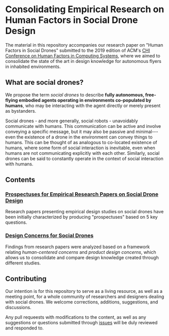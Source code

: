 # Consolidating Empirical Research on Human Factors in Social Drone Design

The material in this repository accompanies our research paper on "Human Factors in Social Drones" submitted to the 2019 edition of ACM's [CHI Conference on Human Factors in Computing Systems](https://sigchi.org/conferences/conference-history/chi/), where we aimed to consolidate the state of the art in design knowledge for autonomous flyers in inhabited environments.

## What are social drones?

We propose the term *social drones* to describe **fully autonomous, free-flying embodied agents operating in environments co-populated by humans**, who may be interacting with the agent directly or merely present as bystanders.

Social drones - and more generally, social robots - unavoidably communicate with humans. This communication can be active and involve conveying a specific message, but it may also be passive and minimal---even the existence of a drone in the environment can convey things to humans. This can be thought of as analogous to co-located existence of humans, where some form of social interaction is inevitable, even when humans are not communicating explicitly with each other. Similarly, social drones can be said to constantly operate in the context of social interaction with humans.

## Contents

### [Prospectuses for Empirical Research Papers on Social Drone Design](prospectuses)

Research papers presenting empirical design studies on social drones have been initially characterized by producing "prospectuses" based on 5 key questions.

### [Design Concerns for Social Drones](design-concerns)

Findings from research papers were analyzed based on a framework relating *human-centered concerns* and *product design concerns*, which allows us to consolidate and compare design knowledge created through different studies. 

## Contributing

Our intention is for this repository to serve as a living resource, as well as a meeting point, for a whole community of researchers and designers dealing with social drones. We welcome corrections, additions, suggestions, and discussions.

Any pull requeests with modifications to the content, as well as any suggestions or questions submitted through [issues](https://github.com/socialdrones/designreview/issues) will be duly reviewed and responded to.
